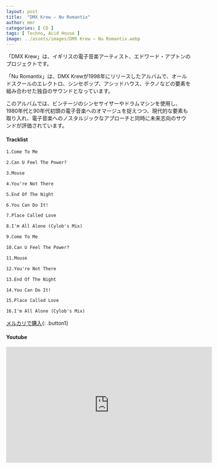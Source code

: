 ```yaml
---
layout: post
title:  "DMX Krew – Nu Romantix"
author: mmr
categories: [ CD ]
tags: [ Techno, Acid House ]
image: ../assets/images/DMX Krew – Nu Romantix.webp
---
```


「DMX Krew」は、イギリスの電子音楽アーティスト、エドワード・アプトンのプロジェクトです。

「Nu Romantix」は、DMX Krewが1998年にリリースしたアルバムで、オールドスクールのエレクトロ、シンセポップ、アシッドハウス、テクノなどの要素を組み合わせた独自のサウンドとなっています。

このアルバムでは、ビンテージのシンセサイザーやドラムマシンを使用し、1980年代と90年代初頭の電子音楽へのオマージュを捉えつつ、現代的な要素も取り入れ、電子音楽へのノスタルジックなアプローチと同時に未来志向のサウンドが評価されています。

#### Tracklist
```md
1.Come To Me

2.Can U Feel The Power?

3.Mouse

4.You're Not There

5.End Of The Night

6.You Can Do It!

7.Place Called Love

8.I'm All Alone (Cylob's Mix)

9.Come To Me

10.Can U Feel The Power?

11.Mouse

12.You're Not There

13.End Of The Night

14.You Can Do It!

15.Place Called Love

16.I'm All Alone (Cylob's Mix)
```

[メルカリで購入](https://jp.mercari.com/item/m46188068104?afid=6142608987){: .button1}

#### Youtube
<iframe width="560" height="315" src="https://www.youtube.com/embed/TwRMM9SmBeE?si=P9bqI2JTj3gg1T60" title="YouTube video player" frameborder="0" allow="accelerometer; autoplay; clipboard-write; encrypted-media; gyroscope; picture-in-picture; web-share" referrerpolicy="strict-origin-when-cross-origin" allowfullscreen></iframe>